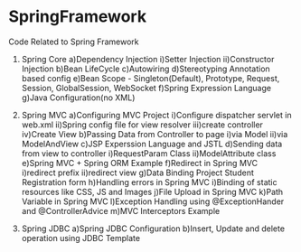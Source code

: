 # SpringFramework
Code Related to Spring Framework

1. Spring Core
a)Dependency Injection
i)Setter Injection
ii)Constructor Injection
b)Bean LifeCycle
c)Autowiring
d)Stereotyping Annotation based config
e)Bean Scope - Singleton(Default), Prototype, Request, Session, GlobalSession, WebSocket
f)Spring Expression Language
g)Java Configuration(no XML)

2. Spring MVC
a)Configuring MVC Project
i)Configure dispatcher servlet in web.xml
ii)Spring config file for view resolver
iii)create controller
iv)Create View
b)Passing Data from Controller to page
i)via Model
ii)via ModelAndView
c)JSP Experssion Language and JSTL
d)Sending data from view to controller
i)RequestParam Class
ii)ModelAttribute class
e)Spring MVC + Spring ORM Example
f)Redirect in Spring MVC
i)redirect prefix
ii)redirect view
g)Data Binding Project Student Registration form
h)Handling errors in Spring MVC 
i)Binding of static resources like CSS, JS and Images
j)File Upload in Spring MVC
k)Path Variable in Spring MVC
l)Exception Handling using @ExceptionHander and @ControllerAdvice
m)MVC Interceptors Example


3. Spring JDBC
a)Spring JDBC Configuration
b)Insert, Update and delete operation using JDBC Template